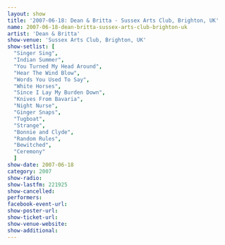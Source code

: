 ```yaml
---
layout: show
title: '2007-06-18: Dean & Britta - Sussex Arts Club, Brighton, UK'
name: 2007-06-18-dean-britta-sussex-arts-club-brighton-uk
artist: 'Dean & Britta'
show-venue: 'Sussex Arts Club, Brighton, UK'
show-setlist: [
  "Singer Sing",
  "Indian Summer",
  "You Turned My Head Around",
  "Hear The Wind Blow",
  "Words You Used To Say",
  "White Horses",
  "Since I Lay My Burden Down",
  "Knives From Bavaria",
  "Night Nurse",
  "Ginger Snaps",
  "Tugboat",
  "Strange",
  "Bonnie and Clyde",
  "Random Rules",
  "Bewitched",
  "Ceremony"
  ]
show-date: 2007-06-18
category: 2007
show-radio: 
show-lastfm: 221925
show-cancelled: 
performers: 
facebook-event-url: 
show-poster-url: 
show-ticket-url: 
show-venue-website: 
show-additional: 
---
```


